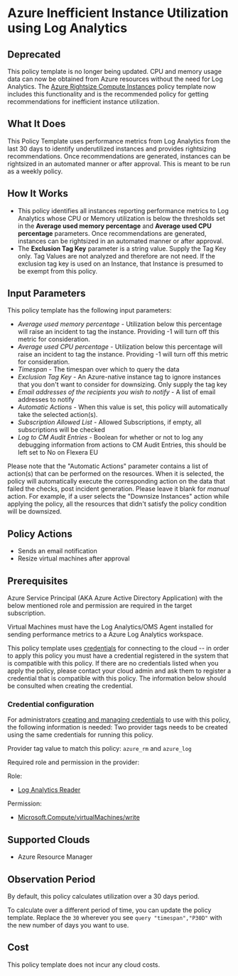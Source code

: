 # Azure Inefficient Instance Utilization using Log Analytics

## Deprecated

This policy template is no longer being updated. CPU and memory usage data can now be obtained from Azure resources without the need for Log Analytics. The [Azure Rightsize Compute Instances](https://github.com/flexera-public/policy_templates/tree/master/cost/azure/rightsize_compute_instances/) policy template now includes this functionality and is the recommended policy for getting recommendations for inefficient instance utilization.

## What It Does

This Policy Template uses performance metrics from Log Analytics from the last 30 days to identify underutilized instances and provides rightsizing recommendations. Once recommendations are generated, instances can be rightsized in an automated manner or after approval. This is meant to be run as a weekly policy.

## How It Works

- This policy identifies all instances reporting performance metrics to Log Analytics whose CPU or Memory utilization is below the thresholds set in the **Average used memory percentage** and **Average used CPU percentage** parameters. Once recommendations are generated, instances can be rightsized in an automated manner or after approval.
- The **Exclusion Tag Key** parameter is a string value.  Supply the Tag Key only.  Tag Values are not analyzed and therefore are not need.  If the exclusion tag key is used on an Instance, that Instance is presumed to be exempt from this policy.

## Input Parameters

This policy template has the following input parameters:

- *Average used memory percentage* - Utilization below this percentage will raise an incident to tag the instance. Providing -1 will turn off this metric for consideration.
- *Average used CPU percentage* - Utilization below this percentage will raise an incident to tag the instance. Providing -1 will turn off this metric for consideration.
- *Timespan* - The timespan over which to query the data
- *Exclusion Tag Key* - An Azure-native instance tag to ignore instances that you don't want to consider for downsizing. Only supply the tag key
- *Email addresses of the recipients you wish to notify* - A list of email addresses to notify
- *Automatic Actions* - When this value is set, this policy will automatically take the selected action(s).
- *Subscription Allowed List* - Allowed Subscriptions, if empty, all subscriptions will be checked
- *Log to CM Audit Entries* - Boolean for whether or not to log any debugging information from actions to CM Audit Entries, this should be left set to No on Flexera EU

Please note that the "Automatic Actions" parameter contains a list of action(s) that can be performed on the resources. When it is selected, the policy will automatically execute the corresponding action on the data that failed the checks, post incident generation. Please leave it blank for *manual* action.
For example, if a user selects the "Downsize Instances" action while applying the policy, all the resources that didn't satisfy the policy condition will be downsized.

## Policy Actions

- Sends an email notification
- Resize virtual machines after approval

## Prerequisites

Azure Service Principal (AKA Azure Active Directory Application) with the below mentioned role and permission are required in the target subscription.

Virtual Machines must have the Log Analytics/OMS Agent installed for sending performance metrics to a Azure Log Analytics workspace.

This policy template uses [credentials](https://docs.flexera.com/flexera/EN/Automation/ManagingCredentialsExternal.htm) for connecting to the cloud -- in order to apply this policy you must have a credential registered in the system that is compatible with this policy. If there are no credentials listed when you apply the policy, please contact your cloud admin and ask them to register a credential that is compatible with this policy. The information below should be consulted when creating the credential.

### Credential configuration

For administrators [creating and managing credentials](https://docs.flexera.com/flexera/EN/Automation/ManagingCredentialsExternal.htm) to use with this policy, the following information is needed:
Two provider tags needs to be created using the same credentials for running this policy.

Provider tag value to match this policy: `azure_rm` and `azure_log`

Required role and permission in the provider:

Role:

- [Log Analytics Reader](https://docs.microsoft.com/en-us/azure/azure-monitor/platform/manage-access)

Permission:

- [Microsoft.Compute/virtualMachines/write](https://docs.microsoft.com/en-us/azure/role-based-access-control/resource-provider-operations#microsoftcompute)

## Supported Clouds

- Azure Resource Manager

## Observation Period

By default, this policy calculates utilization over a 30 days period.

To calculate over a different period of time, you can update the policy template.
Replace the `30` wherever you see `query "timespan","P30D"` with the new number of days you want to use.

## Cost

This policy template does not incur any cloud costs.
